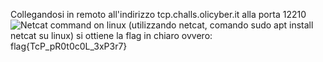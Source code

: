 Collegandosi in remoto all'indirizzo tcp.challs.olicyber.it alla porta 12210 ![Netcat command on linux](https://ibb.co/8XkRrTT) (utilizzando netcat, comando sudo apt install netcat su linux) si ottiene la flag in chiaro ovvero: flag{TcP_pR0t0c0L_3xP3r7}